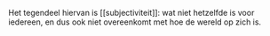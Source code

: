 Het tegendeel hiervan is [[subjectiviteit]]: wat niet hetzelfde is voor iedereen, en dus ook niet overeenkomt met hoe de wereld op zich is.